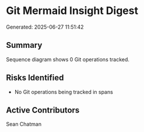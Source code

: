 # Git Mermaid Insight Digest

Generated: 2025-06-27 11:51:42

## Summary

Sequence diagram shows 0 Git operations tracked. 

## Risks Identified

- No Git operations being tracked in spans

## Active Contributors

Sean Chatman

